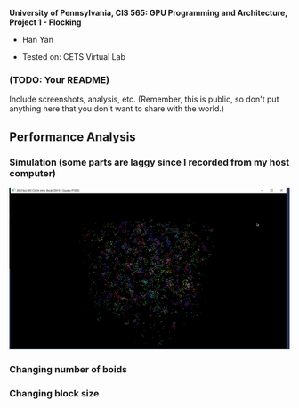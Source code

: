 **University of Pennsylvania, CIS 565: GPU Programming and Architecture,
Project 1 - Flocking**

* Han Yan

* Tested on: CETS Virtual Lab

### (TODO: Your README)

Include screenshots, analysis, etc. (Remember, this is public, so don't put
anything here that you don't want to share with the world.)

## Performance Analysis

### Simulation (some parts are laggy since I recorded from my host computer)

![](images/cap1.gif)

### Changing number of boids

### Changing block size
